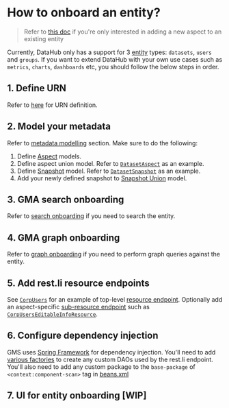 # How to onboard an entity?

> Refer to [this doc](./add-new-aspect.md) if you're only interested in adding a new aspect to an existing entity 

Currently, DataHub only has a support for 3 [entity] types: `datasets`, `users` and `groups`.
If you want to extend DataHub with your own use cases such as `metrics`, `charts`, `dashboards` etc, you should follow the below steps in order.

## 1. Define URN
Refer to [here](../what/urn.md) for URN definition.

## 2. Model your metadata
Refer to [metadata modelling](metadata-modelling.md) section.
Make sure to do the following:
1. Define [Aspect] models.
2. Define aspect union model. Refer to [`DatasetAspect`] as an example.
3. Define [Snapshot] model. Refer to [`DatasetSnapshot`] as an example.
4. Add your newly defined snapshot to [Snapshot Union] model.

## 3. GMA search onboarding
Refer to [search onboarding](search-onboarding.md) if you need to search the entity.

## 4. GMA graph onboarding
Refer to [graph onboarding](graph-onboarding.md) if you need to perform graph queries against the entity.

## 5. Add rest.li resource endpoints
See [`CorpUsers`] for an example of top-level [resource endpoint]. Optionally add an aspect-specific [sub-resource endpoint] such as [`CorpUsersEditableInfoResource`].

## 6. Configure dependency injection
GMS uses [Spring Framework](https://docs.spring.io/spring-framework/docs/current/spring-framework-reference/core.html#beans) for dependency injection. You'll need to add [various factories](https://github.com/linkedin/datahub/tree/master/gms/factories/src/main/java/com/linkedin/identity/factory) to create any custom DAOs used by the rest.li endpoint. You'll also need to add any custom package to the `base-package` of `<context:component-scan>` tag in [beans.xml](https://github.com/linkedin/datahub/blob/master/gms/war/src/main/webapp/WEB-INF/beans.xml)

## 7. UI for entity onboarding [WIP]

[Aspect]: ../what/aspect.md
[`DatasetAspect`]: ../../metadata-models/src/main/pegasus/com/linkedin/metadata/aspect/DatasetAspect.pdsc
[Snapshot]: ../what/snapshot.md
[`DatasetSnapshot`]: ../../metadata-models/src/main/pegasus/com/linkedin/metadata/snapshot/DatasetSnapshot.pdsc
[Snapshot Union]: ../../metadata-models/src/main/pegasus/com/linkedin/metadata/snapshot/Snapshot.pdsc
[Entity]: ../what/entity.md
[DatasetEntity]: ../../metadata-models/src/main/pegasus/com/linkedin/metadata/entity/DatasetEntity.pdsc
[`CorpUsers`]: ../../gms/impl/src/main/java/com/linkedin/metadata/resources/identity/CorpUsers.java
[resource endpoint]: https://linkedin.github.io/rest.li/user_guide/restli_server#writing-resources
[sub-resource endpoint]: https://linkedin.github.io/rest.li/user_guide/restli_server#sub-resources
[`CorpUsersEditableInfoResource`]: ../../gms/impl/src/main/java/com/linkedin/metadata/resources/identity/CorpUsersEditableInfoResource.java
